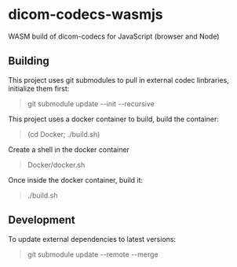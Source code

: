 # dicom-codecs-wasmjs
WASM build of dicom-codecs for JavaScript (browser and Node)

## Building

This project uses git submodules to pull in external codec linbraries, initialize them first:

> git submodule update --init --recursive

This project uses a docker container to build, build the container:

> (cd Docker; ./build.sh)

Create a shell in the docker container

> Docker/docker.sh

Once inside the docker container, build it:

> ./build.sh

## Development

To update external dependencies to latest versions:

> git submodule update --remote --merge
